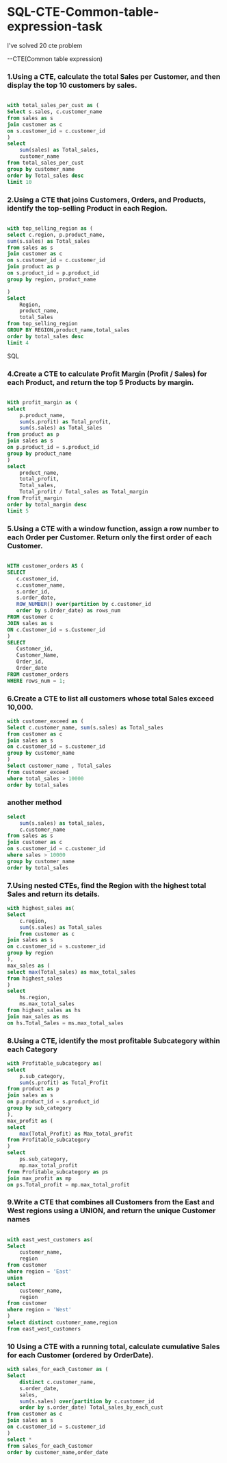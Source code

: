 # SQL-CTE-Common-table-expression-task
I've solved 20 cte problem 

--CTE(Common table expression)
### 1.Using a CTE, calculate the total Sales per Customer, and then display the top 10 customers by sales.
```SQL

with total_sales_per_cust as (
Select s.sales, c.customer_name
from sales as s
join customer as c
on s.customer_id = c.customer_id 
)
select 
	sum(sales) as Total_sales,
	customer_name
from total_sales_per_cust
group by customer_name
order by Total_sales desc
limit 10

```

### 2.Using a CTE that joins Customers, Orders, and Products, identify the top-selling Product in each Region.

```SQL

with top_selling_region as (
select c.region, p.product_name,
sum(s.sales) as Total_sales
from sales as s 
join customer as c
on s.customer_id = c.customer_id
join product as p
on s.product_id = p.product_id 
group by region, product_name

)
Select 
	Region,
	product_name,
	total_Sales
from top_selling_region
GROUP BY REGION,product_name,total_sales
order by total_sales desc
limit 4

```
SQL

### 4.Create a CTE to calculate Profit Margin (Profit / Sales) for each Product, and return the top 5 Products by margin.

```SQL

With profit_margin as (
select 
	p.product_name, 
	sum(s.profit) as Total_profit,
	sum(s.sales) as Total_sales
from product as p 
join sales as s 
on p.product_id = s.product_id
group by product_name
)
select
	product_name, 
	total_profit,
	Total_sales,
 	Total_profit / Total_sales as Total_margin
from Profit_margin 
order by total_margin desc
limit 5 

```

### 5.Using a CTE with a window function, assign a row number to each Order per Customer. Return only the first order of each Customer.

 ```SQL

WITH customer_orders AS (
SELECT 
	c.customer_id,
	c.customer_name,
	s.order_id,
	s.order_date,
	ROW_NUMBER() over(partition by c.customer_id
	order by s.Order_date) as rows_num
FROM customer c
JOIN sales as s
ON c.Customer_id = s.Customer_id
)
SELECT 
    Customer_id,
    Customer_Name,
    Order_id,
    Order_date
FROM customer_orders
WHERE rows_num = 1;

```

### 6.Create a CTE to list all customers whose total Sales exceed 10,000.

```SQL
with customer_exceed as (
Select c.customer_name, sum(s.sales) as Total_sales
from customer as c 
join sales as s
on c.customer_id = s.customer_id
group by customer_name
)
Select customer_name , Total_sales
from customer_exceed
where total_sales > 10000
order by total_sales 

```
### another method

```SQL
select 
	sum(s.sales) as total_sales,
	c.customer_name
from sales as s
join customer as c
on s.customer_id = c.customer_id
where sales > 10000
group by customer_name
order by total_sales

```

### 7.Using nested CTEs, find the Region with the highest total Sales and return its details.

```SQL
with highest_sales as(
Select 
	c.region,
	sum(s.sales) as Total_sales
	from customer as c
join sales as s 
on c.customer_id = s.customer_id 
group by region
),
max_sales as (
select max(Total_sales) as max_total_sales
from highest_sales
)
select 
	hs.region,
	ms.max_total_sales
from highest_sales as hs
join max_sales as ms
on hs.Total_Sales = ms.max_total_sales

```

### 8.Using a CTE, identify the most profitable Subcategory within each Category

```SQL
with Profitable_subcategory as(
select 
	p.sub_category,
	sum(s.profit) as Total_Profit
from product as p 
join sales as s 
on p.product_id = s.product_id 
group by sub_category 
),
max_profit as (
select 
	max(Total_Profit) as Max_total_profit
from Profitable_subcategory
)
select 
	ps.sub_category, 
	mp.max_total_profit 
from Profitable_subcategory as ps
join max_profit as mp 
on ps.Total_profit = mp.max_total_profit 

```

### 9.Write a CTE that combines all Customers from the East and West regions using a UNION, and return the unique Customer names

```SQL

with east_west_customers as( 
Select 
	customer_name,
	region
from customer 
where region = 'East'
union 
select 
	customer_name,
	region 
from customer
where region = 'West'
)
select distinct customer_name,region 
from east_west_customers
```

### 10 Using a CTE with a running total, calculate cumulative Sales for each Customer (ordered by OrderDate).
```SQL
with sales_for_each_Customer as (
Select 
	distinct c.customer_name, 
	s.order_date,
	sales,
	sum(s.sales) over(partition by c.customer_id
	order by s.order_date) Total_sales_by_each_cust
from customer as c 
join sales as s 
on c.customer_id = s.customer_id
)
select *
from sales_for_each_Customer 
order by customer_name,order_date 
```
